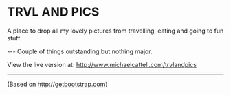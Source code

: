 TRVL AND PICS
===================

A place to drop all my lovely pictures from travelling, eating and going to fun stuff.

--- Couple of things outstanding but nothing major.

View the live version at:
http://www.michaelcattell.com/trvlandpics



--------------
(Based on http://getbootstrap.com)

